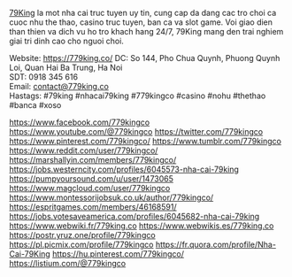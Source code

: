 <a href="https://779king.co/">79King</a>  la mot nha cai truc tuyen uy tin, cung cap da dang cac tro choi ca cuoc nhu the thao, casino truc tuyen, ban ca va slot game. Voi giao dien than thien va dich vu ho tro khach hang 24/7, 79King mang den trai nghiem giai tri dinh cao cho nguoi choi.

Website: <a href="https://779king.co/">https://779king.co/</a> 
DC: So 144, Pho Chua Quynh, Phuong Quynh Loi, Quan Hai Ba Trung, Ha Noi       
SDT: 0918 345 616     
Email: contact@779king.co   
Hastags: #79king #nhacai79king #779kingco #casino #nohu #thethao #banca #xoso



<a href="https://www.facebook.com/779kingco">https://www.facebook.com/779kingco</a>
<a href="https://www.youtube.com/@779kingco">https://www.youtube.com/@779kingco</a>
<a href="https://twitter.com/779kingco">https://twitter.com/779kingco</a>
<a href="https://www.pinterest.com/779kingco/">https://www.pinterest.com/779kingco/</a>
<a href="https://www.tumblr.com/779kingco">https://www.tumblr.com/779kingco</a>
<a href="https://www.reddit.com/user/779kingco/">https://www.reddit.com/user/779kingco/</a>
<a href="https://marshallyin.com/members/779kingco/">https://marshallyin.com/members/779kingco/</a>
<a href="https://jobs.westerncity.com/profiles/6045573-nha-cai-79king">https://jobs.westerncity.com/profiles/6045573-nha-cai-79king</a>
<a href="https://pumpyoursound.com/u/user/1473065">https://pumpyoursound.com/u/user/1473065</a>
<a href="https://www.magcloud.com/user/779kingco">https://www.magcloud.com/user/779kingco</a>
<a href="https://www.montessorijobsuk.co.uk/author/779kingco/">https://www.montessorijobsuk.co.uk/author/779kingco/</a>
<a href="https://espritgames.com/members/46168591/">https://espritgames.com/members/46168591/</a>
<a href="https://jobs.votesaveamerica.com/profiles/6045682-nha-cai-79king">https://jobs.votesaveamerica.com/profiles/6045682-nha-cai-79king</a>
<a href="https://www.webwiki.fr/779king.co">https://www.webwiki.fr/779king.co</a>
<a href="https://www.webwikis.es/779king.co">https://www.webwikis.es/779king.co</a>
<a href="https://postr.yruz.one/profile/779kingco">https://postr.yruz.one/profile/779kingco</a>
<a href="https://pl.picmix.com/profile/779kingco">https://pl.picmix.com/profile/779kingco</a>
<a href="https://fr.quora.com/profile/Nha-Cai-79King">https://fr.quora.com/profile/Nha-Cai-79King</a>
<a href="https://hu.pinterest.com/779kingco/">https://hu.pinterest.com/779kingco/</a>
<a href="https://listium.com/@779kingco">https://listium.com/@779kingco</a>